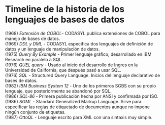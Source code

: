 Timeline de la historia de los lenguajes de bases de datos
=====================

(1968) *Extensión de COBOL*- CODASYL publica extensiones de COBOL para manejo de bases de datos.  
(1969) *DDL y DML* - CODASYL especifica dos lenguajes de definición de datos y un lenguaje de manipulación de datos.  
(1975) *Query By Example* - Primer lenguaje gráfico, desarrollado en IBM Research en paralelo a SQL.  
(1976) *QUEL query* - Usado al inicio del desarrollo de Ingres en la Universidad de California, que después pasó a usar SQL.  
(1976) *SQL* - Structured Query Language. Inicios del lenguaje declarativo de bases de datos.  
(1982) *IBM Business System 12* - Uno de los primeros SGBS con su propio lenguaje, que posteriormente se abandonó por SQL.  
(1986) *SQL-86* - Primera publicación hecha por ANSI y confirmada por ISO.  
(1986) *SGML* - Standard Generalized Markup Language. Sirve para especificar las reglas de etiquetado de documentos aunque no impone ningún conjunto de etiquetas.  
(1987) *OttoQL* - Lenguaje escrito para XML con una sintaxis muy simple.
